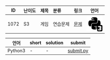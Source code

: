 | ID | 난이도 | 제목 | 분류 | 링크 | 언어 |
| -- | ---- | :-- | :-- | --- | --- |
| 1072 | S3 | 게임 | 연습문제 | [문제](https://www.acmicpc.net/problem/1072) | [![python3](/assets/python3.svg)](/solutions/%5BS3%5D1072%20게임/submit.py)  |

| 언어 | short | solution | submit |
| --- | ----- | -------- | ------ |
| Python3 | - | - | [submit.py](submit.py) |
